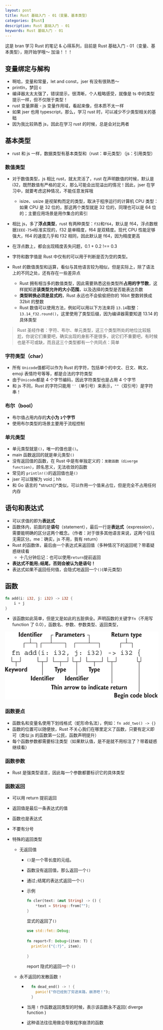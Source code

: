 ```yaml
---
layout: post
title: Rust 基础入门 - 01（变量、基本类型）
categories: [Rust]
description: Rust 基础入门 - 01
keywords: Rust 基础入门 - 01
---
```


这是 bran 学习 Rust 的笔记 & 心得系列，目前是 Rust 基础入门 - 01（变量、基本类型），刚开始学哦～ 加油！！！

## 变量绑定与解构

- 啊哈，变量和常量，let and const，jser 有没有很熟悉～
- println，梦回 c
- 编译器太太太强了，错误提示，很清晰，个人粗略感受，就像是 ts 中的类型提示一样，但不仅限于类型！
- rust 变量屏蔽 - js 变量作用域，看起来像，但本质不太一样
- 如果 jser 也用 typescript，那么，学习 rust 时，可以减少不少类型相关的基础
- 因为我比较熟悉 js，因此在学习 rust 的时候，总是会对比两者

## 基本类型

- rust 和 js 一样，数据类型有基本类型和（rust：单元类型）（js：引用类型）

### 数值类型

- 对于数值类型，js 相比 rust，就太灵活了，rust 在声明数值的时候，默认是 i32，既然数值有严格的定义，那么可能会出现溢出的情况！因此，jser 在学习中，就要考虑这种情况，不能任意发挥哦

  - isize、usize 是视架构而定的类型，取决于程序运行的计算机 CPU 类型：如果 CPU 是 32 位的，那这两个类型就是 32 位的，同理也可以是 64 位的；主要应用场景是用作集合的索引

- 相比 js，多了**浮点类型**，rust 有两种类型：`f32`和`f64`，默认是 f64，浮点数根据`IEEE-754`标准实现的，f32 是单精度，f64 是双精度。现代 CPU 性能足够强大，f64 的速度几乎和 f32 相同，因此默认是 f64，因为精度更高

- 在浮点数上，都会出现精度丢失问题，0.1 + 0.2 !== 0.3

- 字符和数字值是 Rust 中仅有的可以用于判断是否为空的类型。

- Rust 的数值类型和运算，看似与其他语言较为相似，但是实际上，除了语法上的不同之处，还有存在一些差异点

  - Rust 拥有相当多的数值类型，因此需要熟悉这些类型所**占用的字节数**，这样就知道**该类型允许的大小范围**，以及选择的类型是否能表达负数
  - **类型转换必须是显式的**，Rust 永远也不会偷偷把你的 16bit 整数转换成 32bit 的整数
  - Rust 数值可以使用方法，例如可以用以下方法来将 `13.14`取整：`13.14_f32.round()`，这里使用了类型后缀，因为编译器需要知道 13.14 的具体类型

> Rust 圣经作者：字符、布尔、单元类型，这三个类型所处的地位比较尴尬，你说它们重要吧，确实出现的身影不是很多，说它们不重要吧，有时候也是不可或缺，而且这三个类型都有一个共同点：简单

### 字符类型（char）

- 所有 `Unicode`值都可以作为 Rust 的字符，包括单个的中文、日文、韩文、emoji 表情符号等等，都是合法的字符类型
- 由于`Unicode`都是 4 个字节编码，因此字符类型也是占用 4 个字节
- 和 js 不同，Rust 的字符只能用 `''`（单引号）来表示，`""`（双引号）是字符串！

### 布尔（bool）

- 布尔值占用内存的**大小为 `1`个字节**
- 使用布尔类型的场景主要用于流程控制

### 单元类型

- 单元类型就是`()`，唯一的值也是`()`。
- main 函数返回的就是单元类型`()`
- 没有返回值的函数，在 Rust 中是有单独定义的：`发散函数（diverge function)`，顾名思义，无法收敛的函数
- 常见的 `println!()`的返回值也是`()`
- jser 可以理解为 void；hh
- 和 Go 语言的 *struct{}*类似，可以作用一个值来占位，但是完全不占用任何内存

## 语句和表达式

- 可以求值的即为**表达式**
- 函数体内，前面的是**语句**（statement），最后一行是**表达式**（expression），需要能明确的区分这两个概念。（作者：对于很多其他语言来说，这两个往往无需区分。me：确实，js 不用，我有 return）
- Rust 的函数体，最后由一个表达式来返回值（多种情况下的返回呢？带着疑惑继续看
  - 十几分钟后记：也可以使用`return`提前返回
- **表达式不能用`;`结尾，否则会被认为是语句！**
- 表达式如果不返回任何值，会隐式地返回一个`()`(单元类型)

## 函数

```rust
fn add(i: i32, j: i32) -> i32 {
    i + j
}
```

- 该函数如此简单，但是又是如此的五脏俱全。声明函数的关键字`fn`（不用写 function 了 0.0），函数名、参数、参数类型、返回类型，

![](https://raw.githubusercontent.com/bran-nie/blog_images/images/20231016105651.png)

### 函数要点

- 函数名和变量名使用下划线格式（蛇形命名法），例如：`fn add_two() -> {}`
- 函数的位置可以随便放，Rust 不关心我们在哪里定义了函数，只要有定义即可（类似 js 的函数第一公民，函数声明提升）
- 每个函数参数都需要标注类型（如果默认值，是不是就不用标注了？带着疑惑继续看）

### 函数参数

- Rust 是强类型语言，因此每一个参数都要标识它的具体类型

### 函数返回

- 可以用 return 提前返回

- 返回值是最后一条表达式的值

- 函数也是表达式

- 不要有分号

- 特殊的返回类型

  - 无返回值

    - `()`是一个零长度的元组。

    - 函数没有返回值，那么返回一个`()`

    - 通过`;`结尾的表达式返回一个`()`

    - 示例

      ```rust
      fn cler(text: &mut String) -> () {
          *text = String::from("");
      }
      ```

      显式的返回了`()`

      ```rust
      use std::fmt::Debug;

      fn report<T: Debug>(item: T) {
        println!("{:?}", item);

      }
      ```

      report 隐式的返回一个 `()`

  - 永不返回的发散函数 `!`

    - ```rust
        fn dead_end() -> ! {
          panic!("你已经到了穷途末路，崩溃吧！");
        }
      ```

    - 当用 `!` 作函数返回类型的时候，表示该函数永不返回( diverge function )

    - 这种语法往往用做会导致程序崩溃的函数
